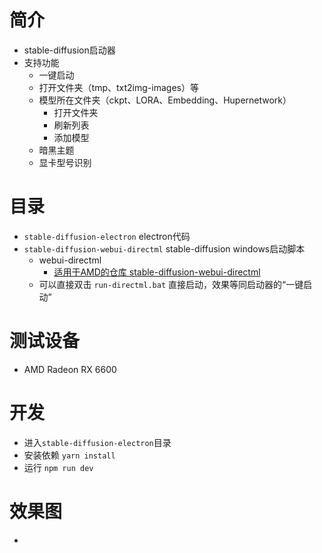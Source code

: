 # 简介

- stable-diffusion启动器
- 支持功能
    - 一键启动
    - 打开文件夹（tmp、txt2img-images）等
    - 模型所在文件夹（ckpt、LORA、Embedding、Hupernetwork）
        - 打开文件夹
        - 刷新列表
        - 添加模型
    - 暗黑主题
    - 显卡型号识别

# 目录

- `stable-diffusion-electron` electron代码
- `stable-diffusion-webui-directml` stable-diffusion windows启动脚本
    - webui-directml
        - [适用于AMD的仓库 stable-diffusion-webui-directml](https://github.com/lshqqytiger/stable-diffusion-webui-directml)
    - 可以直接双击 `run-directml.bat` 直接启动，效果等同启动器的“一键启动”

# 测试设备

- AMD Radeon RX 6600

# 开发

- 进入`stable-diffusion-electron`目录
- 安装依赖 `yarn install`
- 运行 `npm run dev`

# 效果图
- 
